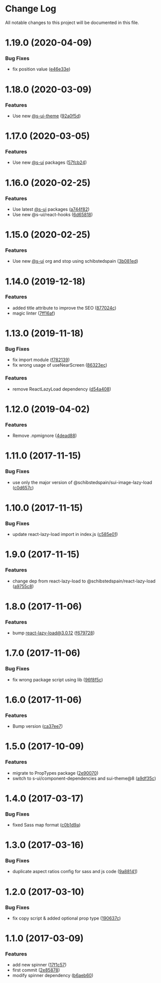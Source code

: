 # Change Log

All notable changes to this project will be documented in this file.

# 1.19.0 (2020-04-09)


### Bug Fixes

* fix position value ([e46e33e](https://github.com/SUI-Components/schibsted-spain-components/commit/e46e33e9bde0f97b23217cb811254c88e5e38da4))



# 1.18.0 (2020-03-09)


### Features

* Use new [@s-ui-theme](https://github.com/s-ui-theme) ([92a0f5d](https://github.com/SUI-Components/schibsted-spain-components/commit/92a0f5d38d2e62deb0636156fd3ea2f573cb696f))



# 1.17.0 (2020-03-05)


### Features

* Use new [@s-ui](https://github.com/s-ui) packages ([57fcb24](https://github.com/SUI-Components/schibsted-spain-components/commit/57fcb2433c43229a64b10098c88952ce844c5ae8))



# 1.16.0 (2020-02-25)


### Features

* Use latest [@s-ui](https://github.com/s-ui) packages ([a744f82](https://github.com/SUI-Components/schibsted-spain-components/commit/a744f8214c69dfba762b6f276c4eb8331eefebe5))
* Use new @s-ui/react-hooks ([6d65818](https://github.com/SUI-Components/schibsted-spain-components/commit/6d6581898544535d7d06cd13b9b2f82366b364c6))



# 1.15.0 (2020-02-25)


### Features

* Use new [@s-ui](https://github.com/s-ui) org and stop using schibstedspain ([3b081ed](https://github.com/SUI-Components/schibsted-spain-components/commit/3b081edcbe5f07cc27df601a2307f6c0e5d0ff07))



# 1.14.0 (2019-12-18)


### Features

* added title attribute to improve the SEO ([877024c](https://github.com/SUI-Components/schibsted-spain-components/commit/877024cb118469dfc9041805243e29781278f3af))
* magic linter ([7ff16af](https://github.com/SUI-Components/schibsted-spain-components/commit/7ff16afee8a5be2c2de27b8d9e4f35ce6469a529))



# 1.13.0 (2019-11-18)


### Bug Fixes

* fix import module ([f782139](https://github.com/SUI-Components/schibsted-spain-components/commit/f78213953c2aa8ac21e1c421946ea549f0b7511b))
* fix wrong usage of useNearScreen ([86323ec](https://github.com/SUI-Components/schibsted-spain-components/commit/86323ecbdbe9860a7abfb64867a3f8efd924b9e5))


### Features

* remove ReactLazyLoad dependency ([d54a408](https://github.com/SUI-Components/schibsted-spain-components/commit/d54a408373d3bc213526a9f37c8a50c3167dc08a))



# 1.12.0 (2019-04-02)


### Features

* Remove .npmignore ([4dead88](https://github.com/SUI-Components/schibsted-spain-components/commit/4dead887700ae66df6c9444cf99d95b94b4ef22e))



# 1.11.0 (2017-11-15)


### Bug Fixes

* use only the major version of @schibstedspain/sui-image-lazy-load ([c0d657c](https://github.com/SUI-Components/schibsted-spain-components/commit/c0d657c68107d3c1c4101a4ac4c25258585f80d2))



# 1.10.0 (2017-11-15)


### Bug Fixes

* update react-lazy-load import in index.js ([c585e01](https://github.com/SUI-Components/schibsted-spain-components/commit/c585e01d7eb8f87b86023eb162c67c55fb695e4c))



# 1.9.0 (2017-11-15)


### Features

* change dep from react-lazy-load to @schibstedspain/react-lazy-load ([a9755c8](https://github.com/SUI-Components/schibsted-spain-components/commit/a9755c8ebe07ef6ecb4ac8c022db5fc44d6c8986))



# 1.8.0 (2017-11-06)


### Features

* bump react-lazy-load@3.0.12 ([f679728](https://github.com/SUI-Components/schibsted-spain-components/commit/f679728379c1b5dd967b482dfa99f35ef4ecacd8))



# 1.7.0 (2017-11-06)


### Bug Fixes

* fix wrong package script using lib ([96f8f5c](https://github.com/SUI-Components/schibsted-spain-components/commit/96f8f5cf30c2baaa7758327231ed262185541550))



# 1.6.0 (2017-11-06)


### Features

* Bump version ([ca37ee7](https://github.com/SUI-Components/schibsted-spain-components/commit/ca37ee7fbbffa759ed7ce51c717bbf153d1745ad))



# 1.5.0 (2017-10-09)


### Features

* migrate to PropTypes package ([2e90070](https://github.com/SUI-Components/schibsted-spain-components/commit/2e900709a683ce75c8ef32bbf9265ef0acc07253))
* switch to s-ui/component-dependencies and sui-theme@8 ([a9df35c](https://github.com/SUI-Components/schibsted-spain-components/commit/a9df35cae2e4c6a8fe029c91142a4db1ec1f3372))



# 1.4.0 (2017-03-17)


### Bug Fixes

* fixed Sass map format ([c0b1d9a](https://github.com/SUI-Components/schibsted-spain-components/commit/c0b1d9a4226dce8f965ad8532a7407b3cbc1fddd))



# 1.3.0 (2017-03-16)


### Bug Fixes

* duplicate aspect ratios config for sass and js code ([9a88141](https://github.com/SUI-Components/schibsted-spain-components/commit/9a88141e5445e24912272e2142eb847cd018c1c1))



# 1.2.0 (2017-03-10)


### Bug Fixes

* fix copy script & added optional prop type ([190637c](https://github.com/SUI-Components/schibsted-spain-components/commit/190637cb4d9141edd8605eb8af30a6311ee7fb3f))



# 1.1.0 (2017-03-09)


### Features

* add new spinner ([17f1c57](https://github.com/SUI-Components/schibsted-spain-components/commit/17f1c57db04f36c727ac022456de682e419706f4))
* first commit ([2e85878](https://github.com/SUI-Components/schibsted-spain-components/commit/2e858780c4dbd7ee4c9b309fb1866f6653ee158c))
* modify spinner dependency ([b6aeb60](https://github.com/SUI-Components/schibsted-spain-components/commit/b6aeb6009bbbb1c7635a3a52e2a92983d8b1c6ab))



